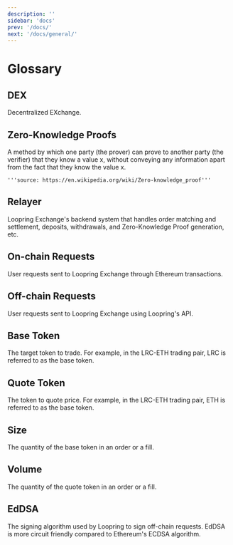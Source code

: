```yaml
---
description: ''
sidebar: 'docs'
prev: '/docs/'
next: '/docs/general/'
---
```



# Glossary

## DEX

Decentralized EXchange.

## Zero-Knowledge Proofs

A method by which one party (the prover) can prove to another party (the verifier) that they know a value x, without conveying any information apart from the fact that they know the value x.

    '''source: https://en.wikipedia.org/wiki/Zero-knowledge_proof'''

## Relayer

Loopring Exchange's backend system that handles order matching and settlement, deposits, withdrawals, and Zero-Knowledge Proof generation, etc.

## On-chain Requests

User requests sent to Loopring Exchange through Ethereum transactions.

## Off-chain Requests

User requests sent to Loopring Exchange using Loopring's API.

## Base Token

The target token to trade. For example, in the LRC-ETH trading pair, LRC is referred to as the base token.

## Quote Token

The token to quote price. For example, in the LRC-ETH trading pair, ETH is referred to as the base token.

## Size

The quantity of the base token in an order or a fill.

## Volume

The quantity of the quote token in an order or a fill.

## EdDSA

The signing algorithm used by Loopring to sign off-chain requests. EdDSA is more circuit friendly compared to Ethereum's ECDSA algorithm.

